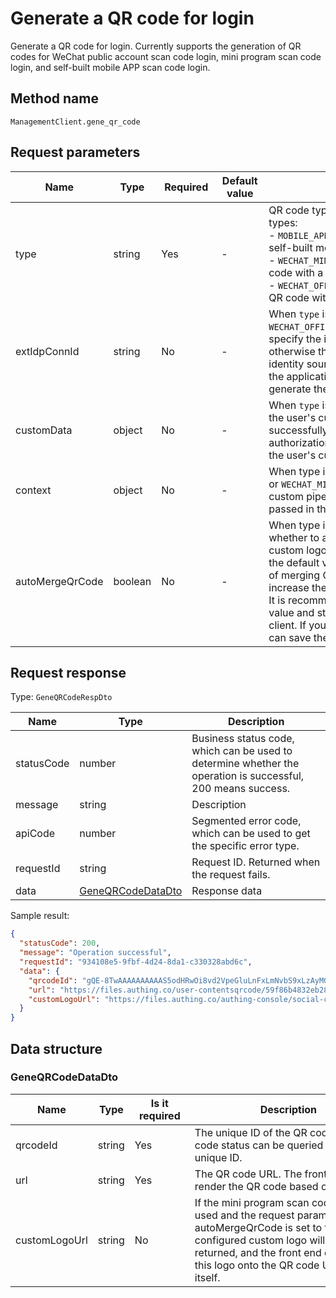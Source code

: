 # Generate a QR code for login

<!--
Warning ⚠️:
Do not modify this document directly,
https://github.com/Authing/authing-docs-factory
Use this project to generate
-->

<LastUpdated />

Generate a QR code for login. Currently supports the generation of QR codes for WeChat public account scan code login, mini program scan code login, and self-built mobile APP scan code login.

## Method name

`ManagementClient.gene_qr_code`

## Request parameters

| Name            | Type    | <div style="width:80px">Required</div> | <div style="width:60px">Default value</div> | <div style="width:300px">Description</div>                                                                                                                                                                                                                                                                                                                                               | <div style="width:200px">Sample value</div> |
| --------------- | ------- | -------------------------------------- | ------------------------------------------- | ---------------------------------------------------------------------------------------------------------------------------------------------------------------------------------------------------------------------------------------------------------------------------------------------------------------------------------------------------------------------------------------- | ------------------------------------------- |
| type            | string  | Yes                                    | -                                           | QR code type. Currently supports three types: <br>- `MOBILE_APP`: Scan the QR code with a self-built mobile APP<br>- `WECHAT_MINIPROGRAM`: Scan the QR code with a WeChat applet<br>- `WECHAT_OFFICIAL_ACCOUNT` Scan the QR code with a WeChat public account                                                                                                                            | `MOBILE_APP`                                |
| extIdpConnId    | string  | No                                     | -                                           | When `type` is `WECHAT_MINIPROGRAM` or `WECHAT_OFFICIAL_ACCOUNT`, you can specify the identity source connection, otherwise the first corresponding identity source connection opened by the application is used by default to generate the QR code.                                                                                                                                     | `62eb7ed1f04xxxxc6955b329`                  |
| customData      | object  | No                                     | -                                           | When `type` is `MOBILE_APP`, you can pass the user's custom data. When the user successfully scans the QR code for authorization, this data will be stored in the user's custom data.                                                                                                                                                                                                    | `{"school":"hust"}`                         |
| context         | object  | No                                     | -                                           | When type is `WECHAT_OFFICIAL_ACCOUNT` or `WECHAT_MINIPROGRAM`, specify a custom pipeline context, which will be passed in the pipeline context                                                                                                                                                                                                                                          | `{"source":"utm"}`                          |
| autoMergeQrCode | boolean | No                                     | -                                           | When type is `WECHAT_MINIPROGRAM`, whether to automatically merge the custom logo into the generated image, the default value is false. The process of merging QR codes on the server will increase the interface response speed. It is recommended to use the default value and stitch the images on the client. If you use the GenAuth SDK, you can save the manual stitching process. |                                             |

## Request response

Type: `GeneQRCodeRespDto`

| Name       | Type                                               | Description                                                                                                  |
| ---------- | -------------------------------------------------- | ------------------------------------------------------------------------------------------------------------ |
| statusCode | number                                             | Business status code, which can be used to determine whether the operation is successful, 200 means success. |
| message    | string                                             | Description                                                                                                  |
| apiCode    | number                                             | Segmented error code, which can be used to get the specific error type.                                      |
| requestId  | string                                             | Request ID. Returned when the request fails.                                                                 |
| data       | <a href="#GeneQRCodeDataDto">GeneQRCodeDataDto</a> | Response data                                                                                                |

Sample result:

```json
{
  "statusCode": 200,
  "message": "Operation successful",
  "requestId": "934108e5-9fbf-4d24-8da1-c330328abd6c",
  "data": {
    "qrcodeId": "gQE-8TwAAAAAAAAAAS5odHRwOi8vd2VpeGluLnFxLmNvbS9xLzAyMGJjX",
    "url": "https://files.authing.co/user-contentsqrcode/59f86b4832eb28071bdd9214/gQE-8TwAAAAAAAAAAS5odHRwOi8vd2VpeGluLnFxLmNvbS9xLzAyMGJjX1ZhOFNiM1UxV29GVTF5MWMAAgQY4_RiAwSAxhMA.png",
    "customLogoUrl": "https://files.authing.co/authing-console/social-connections/wechatMiniLogin.svg"
  }
}
```

## Data structure

### <a id="GeneQRCodeDataDto"></a> GeneQRCodeDataDto

| Name          | Type   | <div style="width:80px">Is it required</div> | <div style="width:300px">Description</div>                                                                                                                                                                                 | <div style="width:200px">Sample value</div>                                                                                                                                  |
| ------------- | ------ | -------------------------------------------- | -------------------------------------------------------------------------------------------------------------------------------------------------------------------------------------------------------------------------- | ---------------------------------------------------------------------------------------------------------------------------------------------------------------------------- |
| qrcodeId      | string | Yes                                          | The unique ID of the QR code. The QR code status can be queried through this unique ID.                                                                                                                                    | `gQE-8TwAAAAAAAAAAS5odHRwOi8vd2VpeGluLnFxLmNvbS9xLzAyMGJjX`                                                                                                                  |
| url           | string | Yes                                          | The QR code URL. The front end can render the QR code based on this link.                                                                                                                                                  | `https://files.authing.co/user-contentsqrcode/59f86b4832eb28071bdd9214/gQE-8TwAAAAAAAAAAS5odHRwOi8vd2VpeGluLnFxLmNvbS9xLzAyMGJjX1ZhOFNiM1UxV29GVTF5MWMAAgQY4_RiAwSAxhMA.png` |
| customLogoUrl | string | No                                           | If the mini program scan code login is used and the request parameter autoMergeQrCode is set to false, the configured custom logo will be returned, and the front end can stitch this logo onto the QR code URL by itself. | `https://files.authing.co/authing-console/social-connections/wechatMiniLogin.svg`                                                                                            |
